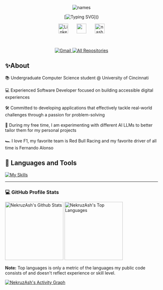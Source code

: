 
<div align="center">

![names](https://github.com/NekruzAsh/NekruzAsh/assets/64292629/da31eabd-298b-474f-880f-94da5dbd68b7)


[![Typing SVG](https://readme-typing-svg.demolab.com?font=Fira+Code&pause=1000&color=f75c7e&random=false&width=435&size=22&lines=Junior%20Computer%20Science%20Student.;5%2B%20years%20of%20coding%20experience.)]()

</div>


<p align="center">
  <a href="https://www.linkedin.com/in/nekruzash/"><img width="32px" alt="LinkedIn" title="LinkedIn" src="https://i.imgur.com/yRpa1dQ.png"/></a>
  &#8287;&#8287;&#8287;&#8287;&#8287;
  <a href="https://discord.com/users/1166749150814158949" alt="Discord" title="NekruzAsh Discord"><img width="32px" src="https://i.imgur.com/OViZO8J.png"/></a>
  &#8287;&#8287;&#8287;&#8287;&#8287;
  <a href="https://nashrapov.com/"><img width="32px" alt="nashrapov.com" title="portfolio website" src="https://i.imgur.com/mVm29vK.png"></a>

</p>

<br/>

<p align="center">
 
<a href="mailto:nekruzashrapov16@gmail.com">
  <img src="https://img.shields.io/badge/Gmail-D14836?style=for-the-badge&logo=gmail&logoColor=white" alt="Gmail">
</a>
<a href="https://github.com/NekruzAsh?tab=repositories&sort=stargazers"><img alt="All Repositories" title="All Repositories" src="https://custom-icon-badges.demolab.com/badge/-All%20Of%20My%20Repos-640465?style=for-the-badge&logoColor=white&logo=repo"/></a>

</p>

## ✨About
 📚 Undergraduate Computer Science student @ University of Cincinnati
 <br />
 <br />
 💻 Experienced Software Developer focused on building accessible digital experiences
 <br />
 <br />
 🛠️ Committed to developing applications that effectively tackle real-world challenges through a passion for problem-solving
 <br />
 <br />
 🤖 During my free time, I am experimenting with different AI LLMs to better tailor them for my personal projects
 <br />
 <br />
 🏎️ I love F1, my favorite team is Red Bull Racing and my favorite driver of all time is Fernando Alonso

## 🧰 Languages and Tools

[![My Skills](https://skillicons.dev/icons?i=html,css,js,tailwind,scss,react,nodejs,express,nextjs,cpp,py,mongodb,firebase,git,github,vscode,anaconda,figma,vercel,flutter,dart,supabase&perline=11)](https://skillicons.dev)




---

<h3>💻 GitHub Profile Stats</h3>

  <!-- https://github.com/anuraghazra/github-readme-stats -->

  <a href="https://github.com/anuraghazra/github-readme-stats"><img alt="NekruzAsh's Github Stats" src="https://denvercoder1-github-readme-stats.vercel.app/api/?username=NekruzAsh&show_icons=true&include_all_commits=true&count_private=true&theme=react&hide_border=true&bg_color=1F222E&title_color=F85D7F&icon_color=F8D866" height="192px"/></a>
  <a href="https://github.com/anuraghazra/github-readme-stats"><img alt="NekruzAsh's Top Languages" src="https://denvercoder1-github-readme-stats.vercel.app/api/top-langs/?username=NekruzAsh&langs_count=8&layout=compact&theme=react&hide_border=true&bg_color=1F222E&title_color=F85D7F&icon_color=F8D866&hide=Jupyter%20Notebook,Roff" height="192px"/></a>
  <br/>

  <b>Note:</b> Top languages is only a metric of the languages my public code consists of and doesn't reflect experience or skill level.
  
<a href="https://github.com/ashutosh00710/github-readme-activity-graph"><img alt="NekruzAsh's Activity Graph" src="https://github-readme-activity-graph.vercel.app/graph/?username=NekruzAsh&bg_color=1F222E&color=F8D866&line=F85D7F&point=FFFFFF&hide_border=true" /></a>






          

          
          
          
          
  
          


